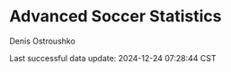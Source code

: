 # Advanced Soccer Statistics
Denis Ostroushko

<!-- gfm -->

Last successful data update: 2024-12-24 07:28:44 CST
